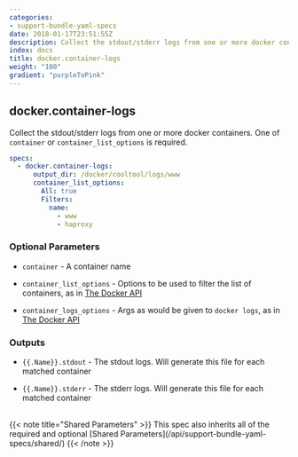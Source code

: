 ```yaml
---
categories:
- support-bundle-yaml-specs
date: 2018-01-17T23:51:55Z
description: Collect the stdout/stderr logs from one or more docker containers. One of `container` or `container_list_options` is required.
index: docs
title: docker.container-logs
weight: "100"
gradient: "purpleToPink"
---
```


## docker.container-logs

Collect the stdout/stderr logs from one or more docker containers. One of `container` or `container_list_options` is required.


```yaml
specs:
  - docker.container-logs:
      output_dir: /docker/cooltool/logs/www
      container_list_options:
        All: true
        Filters:
          name:
            - www
            - haproxy
```


### Optional Parameters


- `container` - A container name


- `container_list_options` - Options to be used to filter the list of containers, as in [The Docker API](https://github.com/moby/moby/blob/master/api/types/client.go#L61)


- `container_logs_options` - Args as would be given to `docker logs`, as in [The Docker API](https://github.com/moby/moby/blob/master/api/types/client.go#L73)



### Outputs

    
- `{{.Name}}.stdout` - The stdout logs. Will generate this file for each matched container

- `{{.Name}}.stderr` - The stderr logs. Will generate this file for each matched container


<br>
{{< note title="Shared Parameters" >}}
This spec also inherits all of the required and optional [Shared Parameters](/api/support-bundle-yaml-specs/shared/)
{{< /note >}}

    